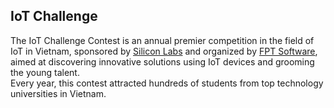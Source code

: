 ## IoT Challenge

<!--
**IoT-challenge/IoT-Challenge** is a ✨ _special_ ✨ repository because its `README.md` (this file) appears on your GitHub profile.

Here are some ideas to get you started:

- 🔭 I’m currently working on ...
- 🌱 I’m currently learning ...
- 👯 I’m looking to collaborate on ...
- 🤔 I’m looking for help with ...
- 💬 Ask me about ...
- 📫 How to reach me: ...
- 😄 Pronouns: ...
- ⚡ Fun fact: ...
-->

The IoT Challenge Contest is an annual premier competition in the field of IoT in Vietnam, sponsored by [Silicon Labs](https://www.silabs.com/) and organized by [FPT Software](https://fptsoftware.com/), aimed at discovering innovative solutions using IoT devices and grooming the young talent.  
Every year, this contest attracted hundreds of students from top technology universities in Vietnam.
